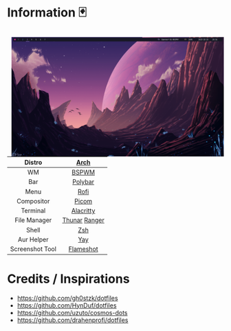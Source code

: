 # Information 🃏

<div style="flex:1; padding: 10px 0px 0px 10px">
    <img src="assets/Screenshot1.png" alt="Rice Showcase" align="right" width="500px">
</div>

|Distro|[Arch](https://archlinux.org/)|
|:---:|:---:|
|WM|[BSPWM](https://github.com/baskerville/bspwm)|
|Bar|[Polybar](https://github.com/polybar/polybar)|
|Menu|[Rofi](https://github.com/davatorium/rofi)|
|Compositor|[Picom](https://archlinux.org/packages/community/x86_64/picom/)|
|Terminal|[Alacritty](https://github.com/alacritty/alacritty)|
|File Manager|[Thunar](https://archlinux.org/packages/extra/x86_64/thunar/) [Ranger](https://github.com/ranger/ranger)|
|Shell|[Zsh](https://archlinux.org/packages/extra/x86_64/zsh/)|
|Aur Helper|[Yay](https://github.com/Jguer/yay)|
|Screenshot Tool|[Flameshot](https://github.com/flameshot-org/flameshot)|

# Credits / Inspirations

- https://github.com/gh0stzk/dotfiles
- https://github.com/HynDuf/dotfiles
- https://github.com/uzuto/cosmos-dots
- https://github.com/drahenprofi/dotfiles
